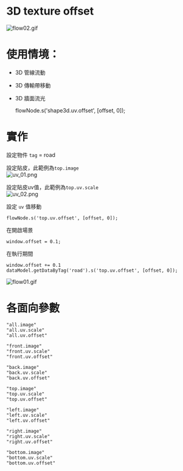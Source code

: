 # 3D texture offset  


![flow02.gif](/dataSource/resource/1651565102339878073.gif)

# 使用情境：  

- 3D 管線流動  
- 3D 傳輸帶移動  
- 3D 牆面流光  

    flowNode.s('shape3d.uv.offset', [offset, 0]);

# 實作   

設定物件 `tag` = road  

設定貼皮，此範例為`top.image`  
![uv_01.png](/dataSource/resource/1651565116174499500.png)


設定貼皮uv值，此範例為`top.uv.scale`  
![uv_02.png](/dataSource/resource/1651565127757639041.png)

設定 `uv` 值移動  

    flowNode.s('top.uv.offset', [offset, 0]);

在開啟場景  

    window.offset = 0.1;

在執行期間  

    window.offset += 0.1
    dataModel.getDataByTag('road').s('top.uv.offset', [offset, 0]);

![flow01.gif](/dataSource/resource/1651565140592210525.gif)


# 各面向參數  

    "all.image"
    "all.uv.scale"
    "all.uv.offset"

    "front.image"
    "front.uv.scale"
    "front.uv.offset"

    "back.image"
    "back.uv.scale"
    "back.uv.offset"

    "top.image"
    "top.uv.scale"
    "top.uv.offset"

    "left.image"
    "left.uv.scale"
    "left.uv.offset"

    "right.image"
    "right.uv.scale"
    "right.uv.offset"

    "bottom.image"
    "bottom.uv.scale"
    "bottom.uv.offset"
